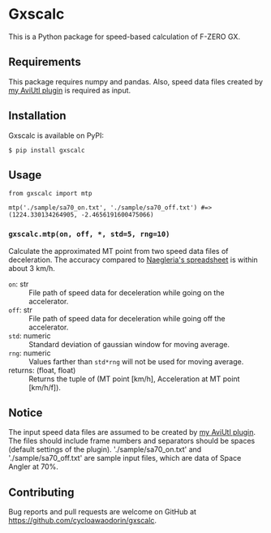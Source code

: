 # Gxscalc

This is a Python package for speed-based calculation of F-ZERO GX.

## Requirements

This package requires numpy and pandas.
Also, speed data files created by [my AviUtl plugin](https://github.com/cycloawaodorin/fzgx_smr_ks) is required as input.

## Installation

Gxscalc is available on PyPI:

    $ pip install gxscalc

## Usage

```python3
from gxscalc import mtp

mtp('./sample/sa70_on.txt', './sample/sa70_off.txt') #=> (1224.330134264905, -2.4656191600475066)
```

### `gxscalc.mtp(on, off, *, std=5, rng=10)`
Calculate the approximated MT point from two speed data files of deceleration.
The accuracy compared to [Naegleria's spreadsheet](https://docs.google.com/spreadsheets/d/1kyl0kAi_-NaM9RCPIwThixogTYESL4zdpmbbH_qDlmI/edit#gid=0) is within about 3 km/h.

<dl>
 <dt><code>on</code>: str</dt>
  <dd>File path of speed data for deceleration while going on the accelerator.</dd>
 <dt><code>off</code>: str</dt>
  <dd>File path of speed data for deceleration while going off the accelerator.</dd>
 <dt><code>std</code>: numeric</dt>
  <dd>Standard deviation of gaussian window for moving average.</dd>
 <dt><code>rng</code>: numeric</dt>
  <dd>Values farther than <code>std*rng</code> will not be used for moving average.</dd>
 <dt>returns: (float, float)</dt>
  <dd>Returns the tuple of (MT point [km/h], Acceleration at MT point [km/h/f]).</dd>
</dl>

## Notice

The input speed data files are assumed to be created by [my AviUtl plugin](https://github.com/cycloawaodorin/fzgx_smr_ks).
The files should include frame numbers and separators should be spaces (default settings of the plugin).
'./sample/sa70_on.txt' and './sample/sa70_off.txt' are sample input files, which are data of Space Angler at 70%.

## Contributing

Bug reports and pull requests are welcome on GitHub at https://github.com/cycloawaodorin/gxscalc.
